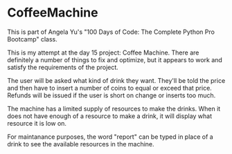 # CoffeeMachine

This is part of Angela Yu's "100 Days of Code: The Complete Python Pro Bootcamp" class. 

This is my attempt at the day 15 project: Coffee Machine. There are definitely a number of things to fix and
optimize, but it appears to work and satisfy the requirements of the project.

The user will be asked what kind of drink they want. They'll be told the price and then have to insert a number
of coins to equal or exceed that price. Refunds will be issued if the user is short on change or inserts too much.

The machine has a limited supply of resources to make the drinks. When it does not have enough of a resource to 
make a drink, it will display what resource it is low on.

For maintanance purposes, the word "report" can be typed in place of a drink to see the available resources
in the machine.

